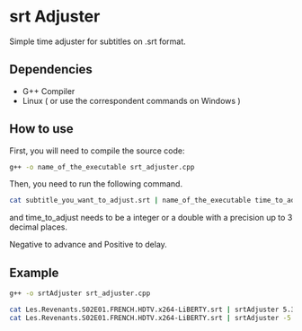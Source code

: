 # srt Adjuster

Simple time adjuster for subtitles on .srt format.

## Dependencies

- G++ Compiler
- Linux ( or use the correspondent commands on Windows )

## How to use

First, you will need to compile the source code:

```bash
g++ -o name_of_the_executable srt_adjuster.cpp
```

Then, you need to run the following command.

```bash
cat subtitle_you_want_to_adjust.srt | name_of_the_executable time_to_adjust > subtitle_adjusted.srt
```

and time_to_adjust needs to be a integer or a double with a precision up to 3 decimal places.

Negative to advance and Positive to delay.

## Example

```bash
g++ -o srtAdjuster srt_adjuster.cpp
```

```bash
cat Les.Revenants.S02E01.FRENCH.HDTV.x264-LiBERTY.srt | srtAdjuster 5.333 > lesRevenants.srt
cat Les.Revenants.S02E01.FRENCH.HDTV.x264-LiBERTY.srt | srtAdjuster -5.333 > lesRevenants.srt
```
